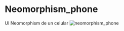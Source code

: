 # Neomorphism_phone
UI Neomorphism de un celular
![neomorphism_phone](https://user-images.githubusercontent.com/40966311/109066477-e194dc00-76cb-11eb-97a0-8b737d0061e3.jpg)
